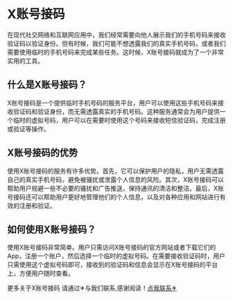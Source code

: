 # X账号接码

在现代社交网络和互联网应用中，我们经常需要向他人展示我们的手机号码来接收验证码以验证身份。但有时候，我们可能不想透露我们的真实手机号码，或者我们需要使用临时的手机号码来完成某些任务。这时候，X账号接码就成为了一个非常实用的工具。

## 什么是X账号接码？

X账号接码是一个提供临时手机号码的服务平台，用户可以使用这些手机号码来接收验证码和验证身份，而无需透露真实的手机号码。这种服务通常会为用户提供一个临时的虚拟号码，用户可以在需要时使用这个号码来接收短信验证码，完成注册或验证等操作。

## X账号接码的优势

使用X账号接码的服务有许多优势。首先，它可以保护用户的隐私，用户无需透露自己的真实手机号码，避免被骚扰或泄露个人信息的风险。其次，X账号接码可以帮助用户规避一些不必要的骚扰和广告推送，保持通讯的清洁和整洁。最后，X账号接码还可以帮助用户更好地管理他们的个人信息，以及对各种应用和网站进行有效的注册和验证。

## 如何使用X账号接码？

使用X账号接码非常简单。用户只需访问X账号接码的官方网站或者下载它们的App，注册一个账户，然后选择一个临时的虚拟号码。在需要接收验证码时，用户只需使用这个虚拟号码即可，接收到的验证码和信息会显示在X账号接码的平台上，方便用户随时查看。

更多关于X账号接码 请通过✈与我们联系,感谢阅读！[点我联系✈](https://doc.k02.cc)